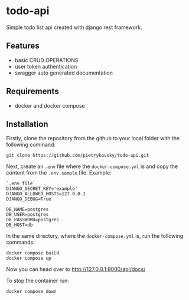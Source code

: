 # todo-api
Simple todo list api created with django rest framework.

## Features
* basic CRUD OPERATIONS
* user token authentication
* swagger auto generated documentation

## Requirements
* docker and docker compose

## Installation
Firstly, clone the repository from the github to your local folder with the following command:
```
git clone https://github.com/pietrykovsky/todo-api.git
```

Next, create an `.env` file where the `docker-compose.yml` is and copy the content from the `.env.sample` file. Example:
```
`.env file`
DJANGO_SECRET_KEY='example'
DJANGO_ALLOWED_HOSTS=127.0.0.1
DJANGO_DEBUG=True

DB_NAME=postgres
DB_USER=postgres
DB_PASSWORD=postgres
DB_HOST=db
```

In the same directory, where the `docker-compose.yml` is, run the following commands:
```
docker compose build
docker compose up
```

Now you can head over to http://127.0.0.1:8000/api/docs/

To stop the container run:
```
docker compose down
```